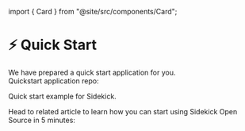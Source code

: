 import { Card } from "@site/src/components/Card";

# ⚡ Quick Start

We have prepared a quick start application for you.\
Quickstart application repo:

<div className="w-full cols-1">
<Card title="Github - sidekick-nodejs-quickstart" target="https://github.com/boroskoyo/sidekick-nodejs-quickstart" isNewWindow={true}>
  <p class="italic"> Quick start example for Sidekick. </p>
</Card>
</div>


Head to related article to learn how you can start using Sidekick Open Source in 5 minutes:

<Card title="Article: Sidekick Open Source Live Debugger : Get started in 5 mins" target="https://medium.com/runsidekick/sidekick-open-source-live-debugger-get-started-in-5-mins-efc0845a2288?source=friends_link&sk=ed7b9654439e401b9668945cd7e7c477" isNewWindow={true}>

</Card>